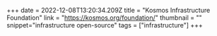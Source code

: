 +++
date = 2022-12-08T13:20:34.209Z
title = "Kosmos Infrastructure Foundation"
link = "https://kosmos.org/foundation/"
thumbnail = ""
snippet="infrastructure open-source"
tags = ["infrastructure"]
+++
